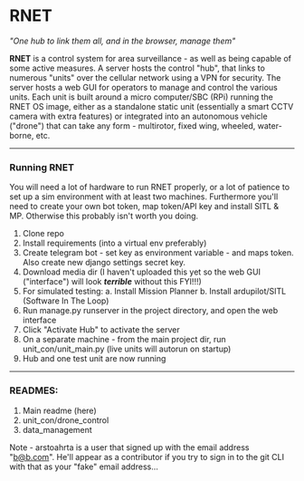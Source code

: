# RNET

*"One hub to link them all, and in the browser, manage them"*

**RNET** is a control system for area surveillance - as well as being capable of some active measures. A server hosts the control "hub", that links to numerous "units" over the cellular network using a VPN for security. The server hosts a web GUI for operators to manage and control the various units. Each unit is built around a micro computer/SBC (RPi) running the RNET OS image, either as a standalone static unit (essentially a smart CCTV camera with extra features) or integrated into an autonomous vehicle ("drone") that can take any form - multirotor, fixed wing, wheeled, water-borne, etc.

---

### Running RNET

You will need a lot of hardware to run RNET properly, or a lot of patience to set up a sim environment with at least two machines. Furthermore you'll need to create your own bot token, map token/API key and install SITL & MP. Otherwise this probably isn't worth you doing.

1. Clone repo
2. Install requirements (into a virtual env preferably)
3. Create telegram bot - set key as environment variable - and maps token. Also create new django settings secret key.
4. Download media dir (I haven't uploaded this yet so the web GUI ("interface") will look ***terrible*** without this FYI!!!)
5. For simulated testing:
    a. Install Mission Planner
    b. Install ardupilot/SITL (Software In The Loop)
6. Run manage.py runserver in the project directory, and open the web interface
7. Click "Activate Hub" to activate the server
8. On a separate machine - from the main project dir, run unit_con/unit_main.py (live units will autorun on startup)
9. Hub and one test unit are now running

---

### READMES:
1. Main readme (here)
2. unit_con/drone_control
3. data_management

Note - arstoahrta is a user that signed up with the email address "b@b.com". He'll appear as a contributor if you try to sign in to the git CLI with that as your "fake" email address...